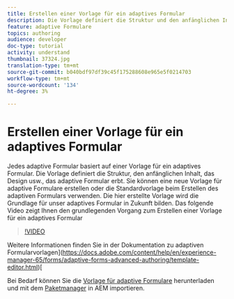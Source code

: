 ```yaml
---
title: Erstellen einer Vorlage für ein adaptives Formular
description: Die Vorlage definiert die Struktur und den anfänglichen Inhalt des adaptiven Formulars.
feature: adaptive Formulare
topics: authoring
audience: developer
doc-type: tutorial
activity: understand
thumbnail: 37324.jpg
translation-type: tm+mt
source-git-commit: b040bdf97df39c45f175288608e965e5f0214703
workflow-type: tm+mt
source-wordcount: '134'
ht-degree: 3%

---
```



# Erstellen einer Vorlage für ein adaptives Formular

Jedes adaptive Formular basiert auf einer Vorlage für ein adaptives Formular. Die Vorlage definiert die Struktur, den anfänglichen Inhalt, das Design usw., das adaptive Formular erbt. Sie können eine neue Vorlage für adaptive Formulare erstellen oder die Standardvorlage beim Erstellen des adaptiven Formulars verwenden.
Die hier erstellte Vorlage wird die Grundlage für unser adaptives Formular in Zukunft bilden.
Das folgende Video zeigt Ihnen den grundlegenden Vorgang zum Erstellen einer Vorlage für ein adaptives Formular

>[!VIDEO](https://video.tv.adobe.com/v/37324/quality=9)

Weitere Informationen finden Sie in der Dokumentation zu adaptiven Formularvorlagen](https://docs.adobe.com/content/help/en/experience-manager-65/forms/adaptive-forms-advanced-authoring/template-editor.html)[

Bei Bedarf können Sie die [Vorlage für adaptive Formulare](assets/peak-application-template.zip) herunterladen und mit dem [Paketmanager](http://localhost:4502/crx/packmgr/index.jsp) in AEM importieren.





